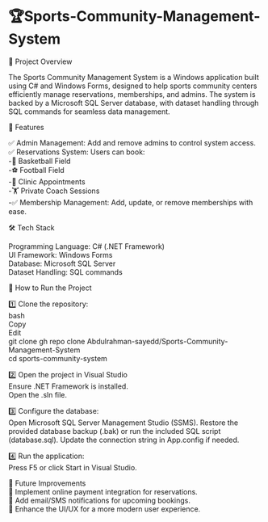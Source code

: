 # 🏆Sports-Community-Management-System

📖 Project Overview

The Sports Community Management System is a Windows application built using C# and Windows Forms, designed to help sports community centers efficiently manage reservations, memberships, and admins. The system is backed by a Microsoft SQL Server database, with dataset handling through SQL commands for seamless data management.

🎯 Features

✅ Admin Management: Add and remove admins to control system access.                
✅ Reservations System: Users can book:                   
-🏀 Basketball Field                   
-⚽ Football Field                  
-🏥 Clinic Appointments                   
-🏋️ Private Coach Sessions                         
-✅ Membership Management: Add, update, or remove memberships with ease.            

🛠️ Tech Stack

Programming Language: C# (.NET Framework)                    
UI Framework: Windows Forms                       
Database: Microsoft SQL Server                            
Dataset Handling: SQL commands

🚀 How to Run the Project

1️⃣ Clone the repository:         
bash            
Copy                          
Edit                        
git clone gh repo clone Abdulrahman-sayedd/Sports-Community-Management-System                                                    
cd sports-community-system

2️⃣ Open the project in Visual Studio                       
Ensure .NET Framework is installed.                        
Open the .sln file.                              

3️⃣ Configure the database:                                       
Open Microsoft SQL Server Management Studio (SSMS).
Restore the provided database backup (.bak) or run the included SQL script (database.sql).
Update the connection string in App.config if needed.

4️⃣ Run the application:                                  
Press F5 or click Start in Visual Studio.

📌 Future Improvements                  
🔹 Implement online payment integration for reservations.           
🔹 Add email/SMS notifications for upcoming bookings.             
🔹 Enhance the UI/UX for a more modern user experience.

